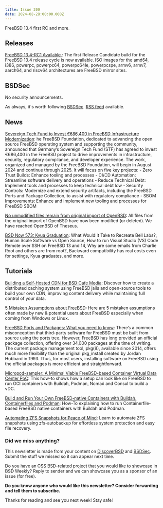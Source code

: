 ```yaml
---
title: Issue 200
date: 2024-08-28:00:00.000Z
---
```


FreeBSD 13.4 first RC and more.

<!-- more -->

## Releases

[FreeBSD 13.4-RC1 Available ](https://www.freebsd.org/news/newsflash/#2024-08-24:1?utm_source=bsdweekly): The first Release Candidate build for the FreeBSD 13.4 release cycle is now available. ISO images for the amd64, i386, powerpc, powerpc64, powerpc64le, powerpcspe, armv6, armv7, aarch64, and riscv64 architectures are FreeBSD mirror sites.

## BSDSec

No security announcements.

As always, it's worth following [BSDSec](https://bsdsec.net). [RSS feed](https://bsdsec.net/articles.atom) available.

## News

[Sovereign Tech Fund to Invest €686,400 in FreeBSD Infrastructure Modernization](https://freebsdfoundation.org/blog/sovereign-tech-fund-to-invest-e686400-in-freebsd-infrastructure-modernization/?utm_source=bsdweekly): he FreeBSD Foundation, dedicated to advancing the open source FreeBSD operating system and supporting the community, announced that Germany’s Sovereign Tech Fund (STF) has agreed to invest €686,400 in the FreeBSD project to drive improvements in infrastructure, security, regulatory compliance, and developer experience. The work, organized and managed by the FreeBSD Foundation, will begin in August 2024 and continue through 2025. It will focus on five key projects: - Zero Trust Builds: Enhance tooling and processes - CI/CD Automation: Streamline software delivery and operations - Reduce Technical Debt: Implement tools and processes to keep technical debt low - Security Controls: Modernize and extend security artifacts, including the FreeBSD Ports and Package Collection, to assist with regulatory compliance - SBOM Improvements: Enhance and implement new tooling and processes for FreeBSD SBOM

[No unmodified files remain from original import of OpenBSD](https://www.undeadly.org/cgi?action=article;sid=20240824114631&utm_source=bsdweekly): All files from the original import of OpenBSD have now been modified (or deleted). We have reached OpenBSD of Theseus.

[BSD Now 573: Kyua Graduation](https://www.bsdnow.tv/573?utm_source=bsdweekly): What Would It Take to Recreate Bell Labs?, Human Scale Software vs Open Source, How to run Visual Studio (VS) Code Remote over SSH on FreeBSD 13 and 14, Why are some emails from Charlie Root and others are from root?, Backward compatibility has real costs even for settings, Kyua graduates, and more.

## Tutorials

[Building a Self-Hosted CDN for BSD Cafe Media](https://it-notes.dragas.net/2024/08/26/building-a-self-hosted-cdn-for-bsd-cafe-media/?utm_source=bsdweekly): Discover how to create a distributed caching system using FreeBSD jails and open-source tools to build your own CDN, improving content delivery while maintaining full control of your data.

[5 Mistaken Assumptions about FreeBSD](https://www.youtube.com/watch?v=B3aSzyz2xto&utm_source=bsdweekly): Here are 5 mistaken assumptions often made by new & potential users about FreeBSD especially when coming from Windows or Linux.

[FreeBSD Ports and Packages: What you need to know](https://freebsdfoundation.org/blog/freebsd-ports-and-packages-what-you-need-to-know/?utm_source=bsdweekly): There’s a common misconception that third-party software for FreeBSD must be built from source using the ports tree. However, FreeBSD has long provided an official package collection, offering over 34,000 packages at the time of writing. The current package management tool, pkg(8), available since 2014, offers much more flexibility than the original pkg_install created by Jordan Hubbard in 1993. Thus, for most users, installing software on FreeBSD using the official packages is more efficient and straightforward.

[Micropod-sampler: A Minimal Viable FreeBSD-based Container Virtual Data Center PoC](https://honeyguide.eu/posts/micropod-blog-post/?utm_source=bsdweekly): This how-to shows how a setup can look like on FreeBSD to run OCI containers with Buildah, Podman, Nomad and Consul to build a vDC.

[Build and Run Your Own FreeBSD-native Containers with Buildah, Containerfiles and Podman](https://honeyguide.eu/posts/build-own-containers-buildah-podman-freebsd/?utm_source=bsdweekly): How-To explaining how to run Containerfile-based FreeBSD native containers with Buildah and Podman.

[Automating ZFS Snapshots for Peace of Mind](https://it-notes.dragas.net/2024/08/21/automating-zfs-snapshots-for-peace-of-mind/?utm_source=bsdweekly): Learn to automate ZFS snapshots using zfs-autobackup for effortless system protection and easy file recovery.

### Did we miss anything?

This newsletter is made from your content on [DiscoverBSD](https://discoverbsd.com) and [BSDSec](https://bsdsec.net). Submit the stuff we missed so it can appear next time.

Do you have an OSS BSD-related project that you would like to showcase in BSD Weekly? Reply to sender and we can showcase you as a sponsor of an issue (for free).

**Do you know anyone who would like this newsletter? Consider forwarding and tell them to subscribe.**

Thanks for reading and see you next week! Stay safe!